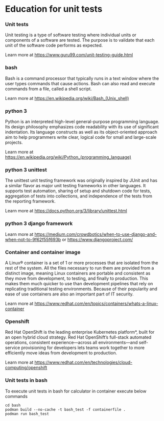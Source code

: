 # Education for unit tests

### Unit tests

Unit testing is a type of software testing where individual units or components of a software are tested. The purpose is to validate that each unit of the software code performs as expected. 

Learn more at https://www.guru99.com/unit-testing-guide.html

### bash

Bash is a command processor that typically runs in a text window where the user types commands that cause actions. Bash can also read and execute commands from a file, called a shell script.

Learn more at https://en.wikipedia.org/wiki/Bash_(Unix_shell)

### python 3

Python is an interpreted high-level general-purpose programming language. Its design philosophy emphasizes code readability with its use of significant indentation. Its language constructs as well as its object-oriented approach aim to help programmers write clear, logical code for small and large-scale projects.

Learn more at https://en.wikipedia.org/wiki/Python_(programming_language)

### python 3 unittest

The unittest unit testing framework was originally inspired by JUnit and has a similar flavor as major unit testing frameworks in other languages. It supports test automation, sharing of setup and shutdown code for tests, aggregation of tests into collections, and independence of the tests from the reporting framework.

Learn more at https://docs.python.org/3/library/unittest.html

### python 3 django framework

Learn more at https://medium.com/crowdbotics/when-to-use-django-and-when-not-to-9f62f55f693b or https://www.djangoproject.com/

### Container and container image

A Linux® container is a set of 1 or more processes that are isolated from the rest of the system. All the files necessary to run them are provided from a distinct image, meaning Linux containers are portable and consistent as they move from development, to testing, and finally to production. This makes them much quicker to use than development pipelines that rely on replicating traditional testing environments. Because of their popularity and ease of use containers are also an important part of IT security.

Learn more at https://www.redhat.com/en/topics/containers/whats-a-linux-container

### Openshift 

Red Hat OpenShift is the leading enterprise Kubernetes platform*, built for an open hybrid cloud strategy. Red Hat OpenShift’s full-stack automated operations, consistent experience—across all environments—and self-service provisioning for developers lets teams work together to more efficiently move ideas from development to production.

Learn more at https://www.redhat.com/en/technologies/cloud-computing/openshift

### Unit tests in bash

To execute unit tests in bash for calculator in container execute below commands

```
cd bash
podman build --no-cache -t bash_test -f containerfile .
podman run bash_test
```